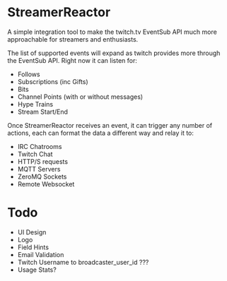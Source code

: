 # StreamerReactor

A simple integration tool to make the twitch.tv EventSub API much more approachable for streamers and enthusiasts.

The list of supported events will expand as twitch provides more through the EventSub API. Right now it can listen for:

* Follows
* Subscriptions (inc Gifts)
* Bits
* Channel Points (with or without messages)
* Hype Trains
* Stream Start/End

Once StreamerReactor receives an event, it can trigger any number of actions, each can format the data a different way and relay it to:

* IRC Chatrooms
* Twitch Chat
* HTTP/S requests
* MQTT Servers
* ZeroMQ Sockets
* Remote Websocket




# Todo

* UI Design
* Logo
* Field Hints
* Email Validation
* Twitch Username to broadcaster_user_id ???
* Usage Stats?


